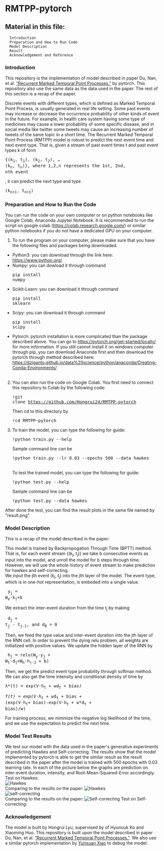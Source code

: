 # RMTPP-pytorch
## Material in this file:
      Introduction
      Preparation and How to Run Code
      Model Description
      Result
      Acknowledgement and Reference
### Introduction
This repository is the implementation of model described in paper Du, Nan, et al. [“Recurrent Marked Temporal Point Processes.”](https://www.kdd.org/kdd2016/subtopic/view/recurrent-temporal-point-process) by pytorch. This repository also use the same data as the data used in the paper. The rest of this section is a recap of the paper.

Discrete events with different types, which is defined as Marked Temporal Point Process, is usually generated in real life setting. Some past events may increase or decrease the occurrence probability of other kinds of event in the future. For example, in health care system having some type of medicines may cause a lower probability of some specific disease, and in social media like twitter some tweets may cause an increasing number of tweets of the same topic in a short time. The Recurrent Marked Temporal Point Process (RMTPP) model is robust to predict the next event time and next event type. That is, given a stream of past event times t and past event types k of form <pre>{(k<sub>1</sub>, t<sub>1</sub>), (k<sub>2</sub>, t<sub>2</sub>), … (k<sub>n</sub>, t<sub>n</sub>)}, where 1,2,n represents the 1st, 2nd, nth event</pre>, it can predict the next type and type <pre>(k<sub>n+1</sub>, t<sub>n+1</sub>)</pre>

### Preparation and How to Run the Code
You can run the code on your own computer or on python notebooks like Google Colab, Anaconda Jupyter Notebook. It is recommended to run the script on google colab (https://colab.research.google.com/) or similar python notebooks if you do not have a dedicated GPU on your computer. 

1. To run the program on your computer, please make sure that you have the following files and packages being downloaded.<br />
- Python3: you can download through the link here: https://www.python.org/ </pre>
- Numpy: you can dowload it through command <pre>pip install numpy</pre>
- Scikit-Learn: you can download it through command <pre>pip install sklearn</pre>
- Scipy: you can download it through command <pre>pip install scipy</pre>
- Pytorch: pytorch installation is more complicated than the package described above. You can go to https://pytorch.org/get-started/locally/ for more information. If you still cannot install it on windows computer through pip, you can download Anaconda first and then download the pytorch through method described here: https://dziganto.github.io/data%20science/python/anaconda/Creating-Conda-Environments/ <br /><br />


2. You can also run the code on Google Colab. You first need to connect this repository to Colab by the following code:<br /><pre>!git clone https://github.com/Hongrui24/RMTPP-pytorch</pre> Then cd to this directory by <pre>!cd RMTPP-pytorch</pre>

3. To train the model, you can type the following for guide: <pre>!python train.py --help</pre> Sample command line can be <pre>!python train.py --lr 0.03 --epochs 500 --data hawkes</pre><br />
To test the trained model, you can type the following for guide: <pre>!python test.py --help</pre> Sample command line can be <pre>!python test.py --data hawkes</pre>

After done the test, you can find the result plots in the same file named by "result.png". 

### Model Description
This is a recap of the model described in the paper:

This model is trained by Backpropogation Through Time (BPTT) method. That is, for each event stream {(k<sub>j</sub>, t<sub>j</sub>)} we take b consecutive events as input into the model, and unroll the model for b steps through time. However, we will use the whole history of event stream to make prediction for hawkes and self-correcting.  
We input the jth event (k<sub>j</sub>, t<sub>j</sub>) into the jth layer of the model. The event type, which is in one-hot representation, is embeded into a single value. <pre> y<sub>j</sub> = W<sub>e</sub>·k<sub>j</sub>+b </pre> We extract the inter-event duration from the time t<sub>j</sub> by making <pre> d<sub>j</sub> = t<sub>j</sub> - t<sub>j-1</sub>, and d<sub>0</sub> = 0 </pre> Then, we feed the type value and inter-event duration into the jth layer of the RNN cell. In order to prevent the dying relu problem, all weights are initialized with positive values. We update the hidden layer of the RNN by <pre> h<sub>j</sub> = relu(W<sub>y</sub>·y<sub>j</sub> + W<sub>t</sub>·d<sub>j</sub>+W<sub>h</sub>·h<sub>j-1</sub> + b)</pre> Then, we get the predict event type probability through softmax method. We can also get the time intensity and conditional density of time by <pre>λ*(t) = exp(V·h<sub>t</sub> + w*d<sub>t</sub> + bias)</pre> <pre>f(t) = exp(V·h<sub>t</sub> + w*d<sub>t</sub> + bias + (exp(V·h<sub>t</sub>+ bias)-exp(V·h<sub>t</sub> + w*d<sub>t</sub> + bias)/w)</pre>For training process, we minimize the negative log likelihood of the time, and we use the expectation to predict the next time. 



### Model Test Results

We test our model with the data used in the paper's generative experiments of predicting Hawkes and Self-correcting. The results show that the model implemented by pytorch is able to get the similar result as the result described in the paper after the model is trained with 500 epochs with 0.03 learning rate. In each of the picture below the graphs are prediction on inter-event duration, intensity, and Root-Mean-Squared-Error accordingly. <br />
Test on Hawkes:<br />
![Hawkes](https://user-images.githubusercontent.com/54515153/84570792-a630c800-ad5d-11ea-972e-a809f0865add.png)<br />
Comparing to the results on the paper:
![Hawkes](https://user-images.githubusercontent.com/54515153/85622693-3c55cf80-b635-11ea-96c9-3d43b0526556.JPG)<br />
![self-correcting](https://user-images.githubusercontent.com/54515153/84570795-a9c44f00-ad5d-11ea-9b71-30632793f9b4.png)<br />
Comparing to the results on the paper:
![Self-correcting](https://user-images.githubusercontent.com/54515153/85622697-3d86fc80-b635-11ea-99f1-d6d5835e642c.JPG)
Test on Self-correcting:<br />

### Acknowledgement
The model is built by Hongrui Lyu, supervised by of Hyunouk Ko and Xiaoming Huo. This repository is built upon the model described in paper Du, Nan, et al. [“Recurrent Marked Temporal Point Processes.”](https://www.kdd.org/kdd2016/subtopic/view/recurrent-temporal-point-process). We also use a similar pytorch implementation by [Yunxuan Xiao](https://github.com/woshiyyya/ERPP-RMTPP) to debug the model. 
